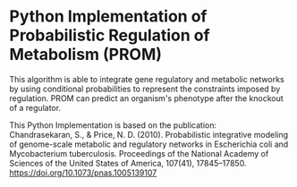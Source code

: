 # Python Implementation of Probabilistic Regulation of Metabolism (PROM)

This algorithm is able to integrate gene regulatory and metabolic networks by using conditional probabilities to represent the constraints imposed by regulation. PROM can predict an organism's phenotype after the knockout of a regulator.

This Python Implementation is based on the publication: <br>
Chandrasekaran, S., & Price, N. D. (2010). Probabilistic integrative modeling of genome-scale metabolic and regulatory networks in Escherichia coli and Mycobacterium tuberculosis. Proceedings of the National Academy of Sciences of the United States of America, 107(41), 17845–17850. https://doi.org/10.1073/pnas.1005139107


